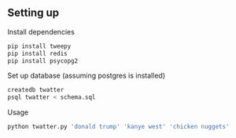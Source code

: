 ## Setting up

Install dependencies

```bash
pip install tweepy
pip install redis
pip install psycopg2
```

Set up database (assuming postgres is installed)

```bash
createdb twatter
psql twatter < schema.sql
```

Usage

```bash
python twatter.py 'donald trump' 'kanye west' 'chicken nuggets'
```
